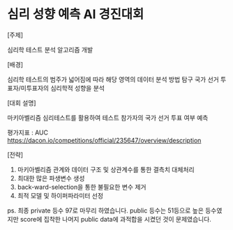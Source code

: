 # 심리 성향 예측 AI 경진대회

[주제]

심리학 테스트 분석 알고리즘 개발
 
[배경]

심리학 테스트의 범주가 넓어짐에 따라 해당 영역의 데이터 분석 방법 탐구
국가 선거 투표자/미투표자의 심리학적 성향을 분석

[대회 설명]

마키아벨리즘 심리테스트를 활용하여 테스트 참가자의 국가 선거 투표 여부 예측 

평가지표 : AUC
https://dacon.io/competitions/official/235647/overview/description

[전략]

1. 마키아벨리즘 관계와 데이터 구조 및 상관계수를 통한 결측치 대체처리
2. 최대한 많은 파생변수 생성
3. back-ward-selection을 통한 불필요한 변수 제거
4. 최적 모델 및 하이퍼파라미터 선정

ps. 최종 private 등수 97로 마무리 하였습니다. public 등수는 51등으로 높은 등수였지만
score에 집착한 나머지 public data에 과적합을 시켰던 것이 문제였습니다.
